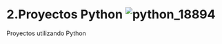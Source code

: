 # 2.Proyectos Python ![python_18894](https://user-images.githubusercontent.com/82233779/192129338-0efc3942-bbfd-470f-abe8-30c730371a03.png)



Proyectos utilizando Python
